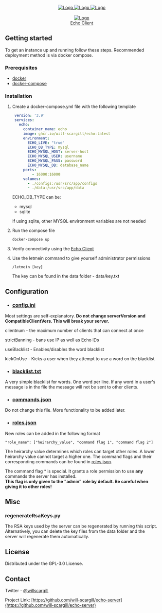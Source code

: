 <p align="center">
  <a href="https://github.com/will-scargill/echo">
    <img src="https://img.shields.io/github/workflow/status/will-scargill/echo-server/Python%20application" alt="Logo">
  </a>
  <a href="https://github.com/will-scargill/echo">
    <img src="https://img.shields.io/github/license/will-scargill/echo-server" alt="Logo">
  </a>
  <a href="https://github.com/will-scargill/echo">
    <img src="https://ghcr-badge.herokuapp.com/will-scargill/echo/latest_tag" alt="Logo">
  </a>
  <br>
  <br>
  <a href="https://github.com/will-scargill/echo-server">
    <img src="https://imgur.com/MSGdWAz.png" alt="Logo">
  </a>
  <br>
  <a href="https://github.com/will-scargill/echo">
    Echo Client
  </a>
</p>

## Getting started

To get an instance up and running follow these steps.
Recommended deployment method is via docker compose.

### Prerequisites

* [docker](https://docs.docker.com/engine/install/ubuntu/)
* [docker-compose](https://docs.docker.com/compose/install/)

### Installation

1. Create a docker-compose.yml file with the following template
   ```yaml
    version: '3.9'
    services:
      echo:
        container_name: echo
        image: ghcr.io/will-scargill/echo:latest
        environment:
          ECHO_LIVE: "true"
          ECHO_DB_TYPE: mysql
          ECHO_MYSQL_HOST: server-host
          ECHO_MYSQL_USER: username
          ECHO_MYSQL_PASS: password
          ECHO_MYSQL_DB: database_name
        ports:
            - 16000:16000
        volumes:
          - ./configs:/usr/src/app/configs
          - ./data:/usr/src/app/data
   ```
   ECHO_DB_TYPE can be:
   * mysql
   * sqlite
   
   If using sqlite, other MYSQL environment variables are not needed
2. Run the compose file
   ```sh
   docker-compose up
   ```
3. Verify connectivity using the [Echo Client](https://github.com/will-scargill/Echo)

4. Use the letmein command to give yourself administrator permissions
   ```
   /letmein [key]
   ```
   The key can be found in the data folder - data/key.txt

## Configuration

- ### [config.ini](https://github.com/will-scargill/Echo-Server/blob/master/configs/config.ini)

Most settings are self-explanatory.
<b> Do not change serverVersion and CompatibleClientVers. This will break your server. </b>

clientnum - the maximum number of clients that can connect at once

strictBanning - bans use IP as well as Echo IDs

useBlacklist - Enables/disables the word blacklist

kickOnUse - Kicks a user when they attempt to use a word on the blacklist

- ### [blacklist.txt](https://github.com/will-scargill/Echo-Server/blob/master/configs/blacklist.txt)

A very simple blacklist for words. One word per line. If any word in a user's message is in the file the message will not be sent to other clients. 

- ### [commands.json](https://github.com/will-scargill/Echo-Server/blob/master/configs/commands.json)

Do not change this file. More functionality to be added later.

- ### [roles.json](https://github.com/will-scargill/Echo-Server/blob/master/configs/roles.json)

New roles can be added in the following format


    "role_name": ["heirarchy_value", "command flag 1", "command flag 2"]

    
The heirarchy value determines which roles can target other roles. A lower heirarchy value cannot target a higher one. 
The command flags and their corresponding commands can be found in [roles.json](https://github.com/will-scargill/Echo-Server/blob/master/configs/roles.json).

The command flag * is special. It grants a role permission to use <b> any </b> commands the server has installed.
<br>
<b> This flag is only given to the "admin" role by default. Be careful when giving it to other roles! </b>

## Misc

### regenerateRsaKeys.py

The RSA keys used by the server can be regenerated by running this script. Alternatively, you can delete the key files from the data folder and the server will regenerate them automatically.

## License

Distributed under the GPL-3.0 License.

## Contact

Twitter - [@willscargill](https://twitter.com/willscargill)

Project Link: [https://github.com/will-scargill/echo-server](https://github.com/will-scargill/echo-server)

